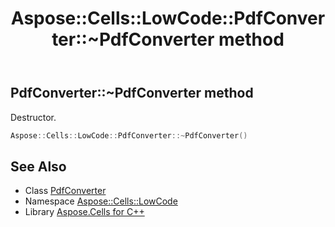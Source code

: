 ﻿---
title: Aspose::Cells::LowCode::PdfConverter::~PdfConverter method
linktitle: ~PdfConverter
second_title: Aspose.Cells for C++ API Reference
description: 'Aspose::Cells::LowCode::PdfConverter::~PdfConverter method. Destructor in C++.'
type: docs
weight: 200
url: /cpp/aspose.cells.lowcode/pdfconverter/~pdfconverter/
---
## PdfConverter::~PdfConverter method


Destructor.

```cpp
Aspose::Cells::LowCode::PdfConverter::~PdfConverter()
```

## See Also

* Class [PdfConverter](../)
* Namespace [Aspose::Cells::LowCode](../../)
* Library [Aspose.Cells for C++](../../../)
